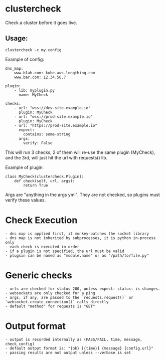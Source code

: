 # clustercheck

Check a cluster before it goes live.

## Usage:

```
clustercheck -c my.config
```


Example of config:

```
dns_map:
    www.blah.com: kube.aws.longthing.com
    www.bar.com: 12.34.56.7

plugin:
    - lib: myplugin.py
      name: MyCheck

checks:
    - url: "wss://dev-site.example.io"
      plugin: MyCheck
    - url: "wss://prod-site.example.io"
      plugin: MyCheck
    - url: "https://prod-site.example.io"
      expect: 
        contains: some-string
      args:
        verify: False
```

This will run 3 checks, 2 of them will re-use the same plugin (MyCheck), and the 3rd, will just hit the url with requests() lib.


Example of plugin:

```
class MyCheck(clustercheck.Plugin):
    def check(self, url, args):
        return True

```

Args are "anything in the args yml".   They are not checked, so plugins must verify these values.


# Check Execution
    - dns map is applied first, it monkey-patches the socket library
    - dns map is not inherited by subprocesses, it is python in-process only
    - each check is executed in order
    - if a plugin is not specified, the url must be valid
    - plugsin can be named as "module.name" or as "/path/to/file.py"
     

# Generic checks
    - urls are checked for status 200, unless expect: status: is changes.
    - websockets are only checked for a ping
    - args, if any, are passed to the `requests.request()` or `websocket.create_connection()` calls directly
    - default "method" for requests is "GET"

# Output format
    - output is recorded internally as (PASS/FAIL, time, message, check_config)
    - default output format is: "{ok} [{time}] {message} {config.url}"
    - passing results are not output unless --verbose is set
